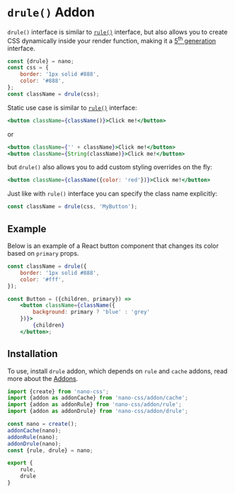 # `drule()` Addon

`drule()` interface is similar to [`rule()`](./rule.md) interface, but also allows you
to create CSS dynamically inside your render function, making it a [5<sup>th</sup> generation](https://github.com/streamich/freestyler/blob/master/docs/en/generations.md#5th-generation)
interface.

```jsx
const {drule} = nano;
const css = {
    border: '1px solid #888',
    color: '#888',
};
const className = drule(css);
```

Static use case is similar to [`rule()`](./rule.md) interface:

```jsx
<button className={className()}>Click me!</button>
```

or

```jsx
<button className={'' + className}>Click me!</button>
<button className={String(className)}>Click me!</button>
```

but `drule()` also allows you to add custom styling overrides on the fly:

```jsx
<button className={className({color: 'red'})}>Click me!</button>
```

Just like with `rule()` interface you can specify the class name explicitly:

```js
const className = drule(css, 'MyButton');
```


## Example

Below is an example of a React button component that changes its color based on `primary` props.

```jsx
const className = drule({
    border: '1px solid #888',
    color: '#fff',
});

const Button = ({children, primary}) =>
    <button className={className({
        background: primary ? 'blue' : 'grey'
    })}>
        {children}
    </button>;
```


## Installation

To use, install `drule` addon, which depends on `rule` and `cache` addons, read more about the [Addons](./Addons.md).

```js
import {create} from 'nano-css';
import {addon as addonCache} from 'nano-css/addon/cache';
import {addon as addonRule} from 'nano-css/addon/rule';
import {addon as addonDrule} from 'nano-css/addon/drule';

const nano = create();
addonCache(nano);
addonRule(nano);
addonDrule(nano);
const {rule, drule} = nano;

export {
    rule,
    drule
}
```
